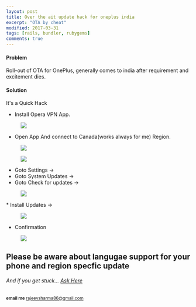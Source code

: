 ```yaml
---
layout: post
title: Over the ait update hack for oneplus india    
excerpt: "OTA by cheat"
modified: 2017-03-31
tags: [rails, bundler, rubygems]
comments: true
---
```


#### Problem

Roll-out of OTA for OnePlus, generally comes to india after 
requirement and excitement dies.
    
#### Solution

It's a Quick Hack

 * Install Opera VPN App.
 <figure class="full">
 	<a href="javascript:void(0);"><img src="/images/ota-1.png"></a>
 </figure>

 * Open App And connect to Canada(works always for me) Region.
 <figure class="full">
 	<a href="javascript:void(0);"><img src="/images/ota-2.png"></a>
 </figure>

 <figure class="full">
 	<a href="javascript:void(0);"><img src="/images/ota-3.png"></a>
 </figure>

 * Goto Settings ->
 * Goto System Updates ->
 * Goto Check for updates ->
  <figure class="full">
  	<a href="javascript:void(0);"><img src="/images/ota-4.png"></a>
  </figure>
 * Install Updates -> 
  <figure class="full">
  	<a href="javascript:void(0);"><img src="/images/ota-5.png"></a>
  </figure>

 * Confirmation
 <figure class="full">
 	<a href="javascript:void(0);"><img src="/images/ota-6.png"></a>
 </figure>
 
 
## Please be aware about langugae support for your phone and region specfic update
 
######  And if you get stuck… [Ask Here](http://stackoverflow.com/)
                  
<sup> <b>email me</b>  [rajeevsharma86@gmail.com](#myfootnote1)</sup>
